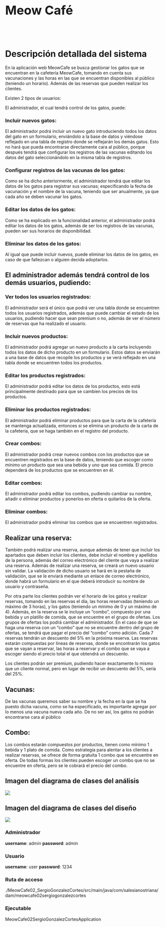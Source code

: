 <h1 style="font-size: 30pt;">Meow Café</h1>

<br>
<br>

# Descripción detallada del sistema

En la aplicación web MeowCafe se busca gestionar los gatos que se encuentran en la cafetería MeowCafe, tomando en cuenta sus vacunaciones y las horas en las que se encuentran disponibles al público (teniendo un horario). Además de las reservas que pueden realizar los clientes.

Existen 2 tipos de usuarios:

El administrador, el cual tendrá control de los gatos, puede:

### Incluir nuevos gatos:

El administrador podrá incluir un nuevo gato introduciendo todos los datos del gato en un formulario, enviándolo a la base de datos y viéndose reflejado en una tabla de registro donde se reflejarán los demás gatos. Esto no hará que pueda encontrarse directamente cara al público, porque después tendrá que configurar los registros de las vacunas editando los datos del gato seleccionándolo en la misma tabla de registros.

### Configurar registros de las vacunas de los gatos:

Como se ha dicho anteriormente, el administrador tendrá que editar los datos de los gatos para registrar sus vacunas; especificando la fecha de vacunación y el nombre de la vacuna, teniendo que ser anualmente, ya que cada año se deben vacunar los gatos.

### Editar los datos de los gatos:

Como se ha explicado en la funcionalidad anterior, el administrador podrá editar los datos de los gatos, además de ser los registros de las vacunas, pueden ser sus horarios de disponibilidad.

### Eliminar los datos de los gatos:

Al igual que puede incluir nuevos, puede eliminar los datos de los gatos, en caso de que fallezcan o alguien decida adoptarlos.

## El administrador además tendrá control de los demás usuarios, pudiendo:

### Ver todos los usuarios registrados:

El administrador será el único que podrá ver una tabla donde se encuentren todos los usuarios registrados, además que puede cambiar el estado de los usuarios, pudiendo hacer que sean premium o no, además de ver el número de reservas que ha realizado el usuario.

### Incluir nuevos productos:

El administrador podrá agregar un nuevo producto a la carta incluyendo todos los datos de dicho producto en un formulario. Estos datos se enviarán a una base de datos que recopile los productos y se verá reflejado en una tabla donde se encuentren todos los productos.


### Editar los productos registrados:

El administrador podrá editar los datos de los productos, esto está principalmente destinado para que se cambien los precios de los productos.


### Eliminar los productos registrados:

El administrador podrá eliminar productos para que la carta de la cafetería se mantenga actualizada, entonces si se elimina un producto de la carta de la cafetería, que se haga también en el registro del producto.


### Crear combos:

El administrador podrá crear nuevos combos con los productos que se encuentren registrados en la base de datos, teniendo que escoger como mínimo un producto que sea una bebida y uno que sea comida. El precio dependerá de los productos que se encuentren en él.


### Editar combos:

El administrador podrá editar los combos, pudiendo cambiar su nombre, añadir o eliminar productos y ponerlos en oferta o quitarlos de la oferta.

### Eliminar combos:

El administrador podrá eliminar los combos que se encuentren registrados.

## Realizar una reserva:

También podrá realizar una reserva, aunque además de tener que incluir los apartados que deben incluir los clientes, debe incluir el nombre y apellidos de la persona, además del correo electrónico del cliente que vaya a realizar una reserva. Además de realizar una reserva, se creará un nuevo usuario sin validar. La validación de dicho usuario se hará en la pestaña de validación, que se le enviará mediante un enlace de correo electrónico, donde habrá un formulario en el que deberá introducir su nombre de usuario y contraseña.

Por otra parte los clientes podrán ver el horario de los gatos y realizar reservas, tomando en las reservas el día, las horas reservadas (teniendo un máximo de 3 horas), y los gatos (teniendo un mínimo de 0 y un máximo de 4). Además, en la reserva se le incluye un “combo”, compuesto por una bebida y un platillo de comida, que se encuentre en el grupo de ofertas. Los grupos de ofertas los podrá cambiar el administrador. En el caso de que se haga una reserva con un “combo” que no se encuentre dentro del grupo de ofertas, se tendrá que pagar el precio del “combo” como adición. Cada 7 reservas tendrán un descuento del 5% en la próxima reserva. Las reservas estarán compuestas por líneas de reservas, donde se encontrarán los gatos que se vayan a reservar, las horas a reservar y el combo que se vaya a escoger siendo el precio total el que obtendrá un descuento.

Los clientes podrán ser premium, pudiendo hacer exactamente lo mismo que un cliente normal, pero en lugar de recibir un descuento del 5%, sería del 25%.


## Vacunas:

De las vacunas queremos saber su nombre y la fecha en la que se ha puesto dicha vacuna, como se ha especificado, es importante agregar por lo menos una vacuna nueva cada año. De no ser así, los gatos no podrán encontrarse cara al público 


## Combo:

Los combos estarán compuestos por productos, tienen como mínimo 1 bebida y 1 plato de comida. Como estrategia para alentar a los clientes a realizar  reservas, se ofrece de forma gratuita 1 combo que se encuentre en oferta. De todas formas los clientes pueden escoger   un combo que no se encuentre en oferta, pero se le cobrará el precio del combo.



## Imagen del diagrama de clases del análisis
<img src="diagrama/Diagrama de clases del análisis.jpg">


## Imagen del diagrama de clases del diseño
<img src="diagrama/Diagrama de clases del diseño.jpg" >


### Administrador

<b>username</b>: admin
<b>password</b>: admin

### Usuario

<b>username</b>: user
<b>password</b>: 1234

### Ruta de acceso

./MeowCafe02_SergioGonzalezCortes/src/main/java/com/salesianostriana/dam/meowcafe02sergiogonzalezcortes

### Ejecutable

MeowCafe02SergioGonzalezCortesApplication


